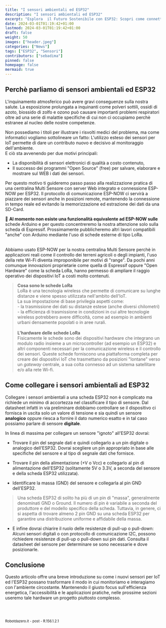 ```yaml
---
title: "I sensori ambientali ed ESP32"
description: "I sensori ambientali ed ESP32"
excerpt: "Esplora  il Futuro Sostenibile con ESP32: Scopri come connettere il mondo della natura alla tecnologia avanzata con i nuovi Sensori Digitali ed ESP32 - Scopri come questa scheda sta rivoluzionando il Monitoraggio Ambientale e le Applicazioni Smart!..."
date: 2024-03-01T01:19:42+01:00
lastmod: 2024-03-01T01:19:42+01:00
draft: false
weight: 50
images: ["header.jpeg"]
categories: ["News"]
tags: ["ESP32", "Sensori"]
contributors: ["sebadima"]
pinned: false
homepage: false
mermaid: true
---
```




<!-- 
<a href="https://www.electrosoftcloud.com/en/esp32-wifi-and-esp-now-simultaneously/" target="_blank">link</a>
<a href="/blog/come-installare-platformio">post</a>
<a href="/zip/platformio-template.zip</a>
```bash
```     
<div class="alert alert-doks d-flexflex-shrink-1" role="alert">🔑.</div>
-->



## Perchè parliamo di sensori ambientali ed ESP32

L'inquinamento atmosferico può avere gravi conseguenze sulla nostra salute. La esposizione prolungata a inquinanti come polveri sottili, ossidi di azoto, biossido di zolfo e ozono può causare importanti problemi respiratori oltre ad una serie di malattie specifiche di cui non ci occupiamo perchè estranee al nucleo delle nostre competenze.

Non possediamo i titoli per illustrare i risvolti medici del problema, ma come informatici vogliamo sottolineare un fatto: L'utilizzo esteso dei sensori per IoT permette di dare un contributo nuovo e decisivo al monitoraggio dell'ambiente. <br>
E ciò sta avvenendo per due motivi principali:

- La disponibilità di sensori elettronici di qualità a costo contenuto,
- Il successo dei programmi "Open Source" (free) per salvare, elaborare e mostrare sul WEB i dati dei sensori.

Per questo motivo ti guideremo passo passo alla realizzazione pratica di una centralina Multi Sensore con server Web integrato e connessione ESP-NOW per ESP32. Il protocollo di comunicazione ESP-NOW ci servirà a piazzare dei sensori anche in posizioni remote, mantenendo la connessione in tempo reale ed evitando la memorizzazione ed estrazione dei dati da una SD-Card.

<div class="alert alert-doks d-flexflex-shrink-1" role="alert">🔑
<strong>Al momento non esiste una funzionalità equivalente ad ESP-NOW sulle </strong>schede Arduino e per questo concentreremo la nostra attenzione solo sulla scheda di Espressif. Prossimamente pubblicheremo altri lavori compatibili "anche" con Arduino mediante l'uso di schede esterne di tipo LoRa.</div>

<br>

Abbiamo usato ESP-NOW per la nostra centralina Multi Sensore perchè in applicazioni reali come il controllo dei terreni agricoli o degli impianti, l'uso della rete Wi-Fi diventa improponibile per motivi di "range". Da pochi anni comunque  innovazioni proprietarie come quella di Espressif oppure "Open Hardware" come la scheda LoRa, hanno permesso di ampliare il raggio operativo dei dispositivi IoT a costi molto contenuti.

> <strong>Cosa sono le schede LoRa</strong> <br>LoRa è una tecnologia wireless che permette di comunicare su lunghe distanze e viene spesso utilizzata nell'ambito dell'IoT. <br>La sua impostazione di base privilegia aspetti come:<br>- la trasmissione dei dati su distanze estese (anche diversi chilometri)<br>- la efficienza di trasmissione in condizioni in cui altre tecnologie wireless potrebbero avere difficoltà, come ad esempio in ambienti urbani densamente popolati o in aree rurali.<br><br><strong>L'hardware delle schede LoRa</strong> <br>Fisicamente le schede sono dei dispositivi hardware che integrano un modulo radio insieme a un microcontroller (ad esempio un ESP32) e altri componenti necessari per la comunicazione wireless e il controllo dei sensori. Queste schede forniscono una piattaforma completa per creare dei dispositivi IoT che trasmettano da posizioni "lontane" verso un *gateway* centrale, a sua colta connesso ad un sistema satellitare e/o alla rete Wi-fi. 

## Come collegare i sensori ambientali ad ESP32

Collegare i sensori ambientali a una scheda ESP32 non è complicato ma richiede un minimo di accortezza nel classificare il tipo di sensore. Dal datasheet infatti in via preliminare dobbiamo controllare se il dispositivo ci fornisca  in uscita solo un valore di tensione e sia quindi un sensore <strong>analogico</strong> oppure riesca a fornire il dato numerico esatto e in tal caso possiamo parlare di sensore <strong>digitale</strong>.

In linea di massima per collegare un sensore "ignoto" all'ESP32 dovrai:

- Trovare il pin del segnale dati e quindi collegarlo a un pin digitale o analogico dell'ESP32. Dovrai  scegliere un pin appropriato in base alle specifiche del sensore e al tipo di segnale dati che fornisce.

- Trovare il pin della alimentazione (+V o Vcc) e collegarlo al pin di alimentazione dell'ESP32 (solitamente 5V o 3.3V, a seconda del sensore e della scheda ESP32 utilizzata).

- Identificare la massa (GND) del sensore e collegarla al pin GND dell'ESP32.

> Una scheda ESP32 di solito ha più di un pin di "massa", generalmente denominati GND o Ground. Il numero di pin è variabile  a seconda del produttore e del modello specifico della scheda. Tuttavia, in genere, ci si aspetta di trovare almeno 2 pin GND su una scheda ESP32 per garantire una distribuzione uniforme e affidabile della massa.

- E infine dovrai chiarire il ruolo delle resistenze di pull-up o pull-down: Alcuni sensori digitali o con protocollo di comunicazione I2C, possono richiedere resistenze di pull-up o pull-down sui pin dati. Consulta il datasheet del sensore per determinare se sono necessarie e dove posizionarle.

## Conclusione
Questo articolo offre una breve introduzione su come i nuovi sensori per IoT ed l'ESP32 possano trasformare il modo in cui monitoriamo e interagiamo con l'ambiente circostante. Mantenendo il giusto focus sull'efficienza energetica, l'accessibilità e le applicazioni pratiche, nelle prossime sezioni useremo tale hardware un progetto piuttosto complesso.

<br>
<br>
<p style="font-size: 0.80em;">Robotdazero.it - post - R.156.1.2.1</p>